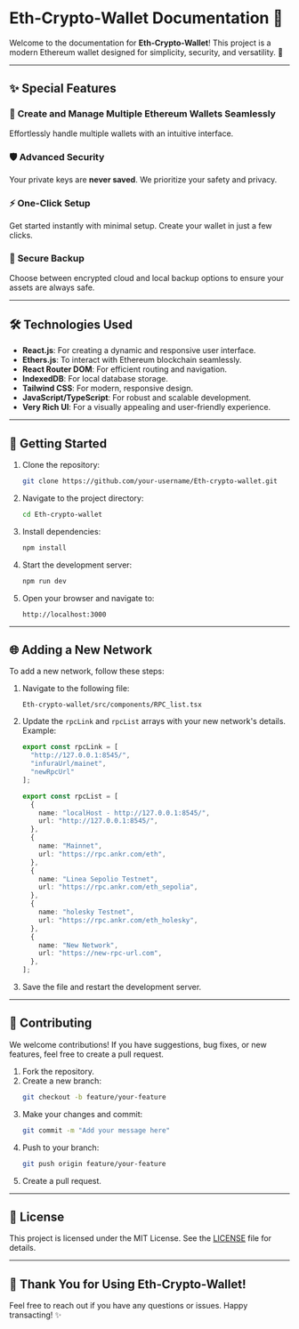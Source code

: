 # Eth-Crypto-Wallet Documentation 🌟

Welcome to the documentation for **Eth-Crypto-Wallet**! This project is a modern Ethereum wallet designed for simplicity, security, and versatility. 🚀

---

## ✨ Special Features

### 🔑 **Create and Manage Multiple Ethereum Wallets Seamlessly**
Effortlessly handle multiple wallets with an intuitive interface.

### 🛡️ **Advanced Security**
Your private keys are **never saved**. We prioritize your safety and privacy.

### ⚡ **One-Click Setup**
Get started instantly with minimal setup. Create your wallet in just a few clicks.

### 📂 **Secure Backup**
Choose between encrypted cloud and local backup options to ensure your assets are always safe.

---

## 🛠️ Technologies Used

- **React.js**: For creating a dynamic and responsive user interface.
- **Ethers.js**: To interact with Ethereum blockchain seamlessly.
- **React Router DOM**: For efficient routing and navigation.
- **IndexedDB**: For local database storage.
- **Tailwind CSS**: For modern, responsive design.
- **JavaScript/TypeScript**: For robust and scalable development.
- **Very Rich UI**: For a visually appealing and user-friendly experience.

---

## 🚀 Getting Started

1. Clone the repository:
   ```bash
   git clone https://github.com/your-username/Eth-crypto-wallet.git
   ```

2. Navigate to the project directory:
   ```bash
   cd Eth-crypto-wallet
   ```

3. Install dependencies:
   ```bash
   npm install
   ```

4. Start the development server:
   ```bash
   npm run dev
   ```

5. Open your browser and navigate to:
   ```
   http://localhost:3000
   ```

---

## 🌐 Adding a New Network

To add a new network, follow these steps:

1. Navigate to the following file:
   ```
   Eth-crypto-wallet/src/components/RPC_list.tsx
   ```

2. Update the `rpcLink` and `rpcList` arrays with your new network's details. Example:

   ```typescript
   export const rpcLink = [
     "http://127.0.0.1:8545/",
     "infuraUrl/mainet",
     "newRpcUrl"
   ];

   export const rpcList = [
     {
       name: "localHost - http://127.0.0.1:8545/",
       url: "http://127.0.0.1:8545/",
     },
     {
       name: "Mainnet",
       url: "https://rpc.ankr.com/eth",
     },
     {
       name: "Linea Sepolio Testnet",
       url: "https://rpc.ankr.com/eth_sepolia",
     },
     {
       name: "holesky Testnet",
       url: "https://rpc.ankr.com/eth_holesky",
     },
     {
       name: "New Network",
       url: "https://new-rpc-url.com",
     },
   ];
   ```

3. Save the file and restart the development server.

---

## 🤝 Contributing

We welcome contributions! If you have suggestions, bug fixes, or new features, feel free to create a pull request.

1. Fork the repository.
2. Create a new branch:
   ```bash
   git checkout -b feature/your-feature
   ```
3. Make your changes and commit:
   ```bash
   git commit -m "Add your message here"
   ```
4. Push to your branch:
   ```bash
   git push origin feature/your-feature
   ```
5. Create a pull request.

---

## 📜 License

This project is licensed under the MIT License. See the [LICENSE](LICENSE) file for details.

---

## 🎉 Thank You for Using Eth-Crypto-Wallet!

Feel free to reach out if you have any questions or issues. Happy transacting! ✨

